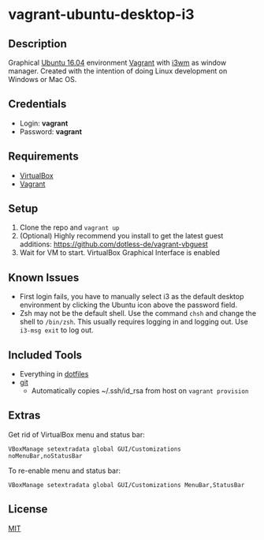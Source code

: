 # vagrant-ubuntu-desktop-i3

## Description

Graphical [Ubuntu 16.04](http://www.ubuntu.com/) environment [Vagrant](https://www.vagrantup.com/) with [i3wm](http://i3wm.org/) as window manager. Created with the intention of doing Linux development on Windows or Mac OS.

## Credentials
* Login: __vagrant__
* Password: __vagrant__

## Requirements

- [VirtualBox](https://www.virtualbox.org/)
- [Vagrant](https://www.vagrantup.com/)

## Setup

1. Clone the repo and `vagrant up`
1. (Optional) Highly recommend you install to get the latest guest additions: https://github.com/dotless-de/vagrant-vbguest
1. Wait for VM to start. VirtualBox Graphical Interface is enabled

## Known Issues
* First login fails, you have to manually select i3 as the default desktop environment by clicking the Ubuntu icon above the password field.
* Zsh may not be the default shell. Use the command `chsh` and change the shell to `/bin/zsh`. This usually requires logging in and logging out. Use `i3-msg exit` to log out.

## Included Tools

* Everything in [dotfiles](https://github.com/hekar/dotfiles)
* [git](https://git-scm.com/)
  * Automatically copies ~/.ssh/id_rsa from host on `vagrant provision`

## Extras

Get rid of VirtualBox menu and status bar:
```
VBoxManage setextradata global GUI/Customizations noMenuBar,noStatusBar
```

To re-enable menu and status bar:
```
VBoxManage setextradata global GUI/Customizations MenuBar,StatusBar
```

## License

[MIT](./LICENSE)

